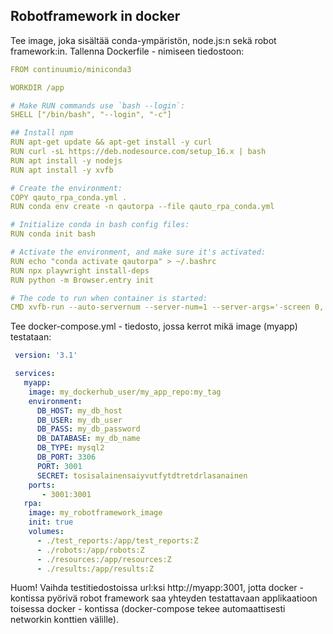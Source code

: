 ## Robotframework in docker

Tee image, joka sisältää conda-ympäristön, node.js:n sekä robot framework:in. Tallenna Dockerfile - nimiseen tiedostoon:

```yml
FROM continuumio/miniconda3

WORKDIR /app

# Make RUN commands use `bash --login`:
SHELL ["/bin/bash", "--login", "-c"]

## Install npm
RUN apt-get update && apt-get install -y curl
RUN curl -sL https://deb.nodesource.com/setup_16.x | bash
RUN apt install -y nodejs
RUN apt install -y xvfb

# Create the environment:
COPY qauto_rpa_conda.yml .
RUN conda env create -n qautorpa --file qauto_rpa_conda.yml

# Initialize conda in bash config files:
RUN conda init bash

# Activate the environment, and make sure it's activated:
RUN echo "conda activate qautorpa" > ~/.bashrc
RUN npx playwright install-deps
RUN python -m Browser.entry init

# The code to run when container is started:
CMD xvfb-run --auto-servernum --server-num=1 --server-args='-screen 0, 1920x1080x24' python -m robot.run -d test_reports --variable BROWSER:gc "robots/"
```

Tee docker-compose.yml - tiedosto, jossa kerrot mikä image (myapp) testataan:

```yml
 version: '3.1'

 services:
   myapp:
    image: my_dockerhub_user/my_app_repo:my_tag
    environment:
      DB_HOST: my_db_host
      DB_USER: my_db_user
      DB_PASS: my_db_password
      DB_DATABASE: my_db_name
      DB_TYPE: mysql2
      DB_PORT: 3306
      PORT: 3001
      SECRET: tosisalainensaiyvutfytdtretdrlasanainen
    ports:
       - 3001:3001
   rpa:
    image: my_robotframework_image
    init: true
    volumes:
      - ./test_reports:/app/test_reports:Z
      - ./robots:/app/robots:Z
      - ./resources:/app/resources:Z
      - ./results:/app/results:Z
```

Huom! Vaihda testitiedostoissa url:ksi http://myapp:3001, jotta docker - kontissa pyörivä robot framework saa yhteyden testattavaan applikaatioon toisessa docker - kontissa (docker-compose tekee automaattisesti networkin konttien välille). 